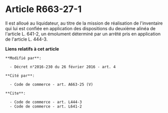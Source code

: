 # Article R663-27-1

Il est alloué au liquidateur, au titre de la mission de réalisation de l'inventaire qui lui est confiée en application des
dispositions du deuxième alinéa de l'article L. 641-2, un émolument déterminé par un arrêté pris en application de l'article
L. 444-3.

**Liens relatifs à cet article**

	**Modifié par**:

	  - Décret n°2016-230 du 26 février 2016 - art. 4

	**Cité par**:

	  - Code de commerce - art. A663-25 (V)

	**Cite**:

	  - Code de commerce - art. L444-3
	  - Code de commerce - art. L641-2
